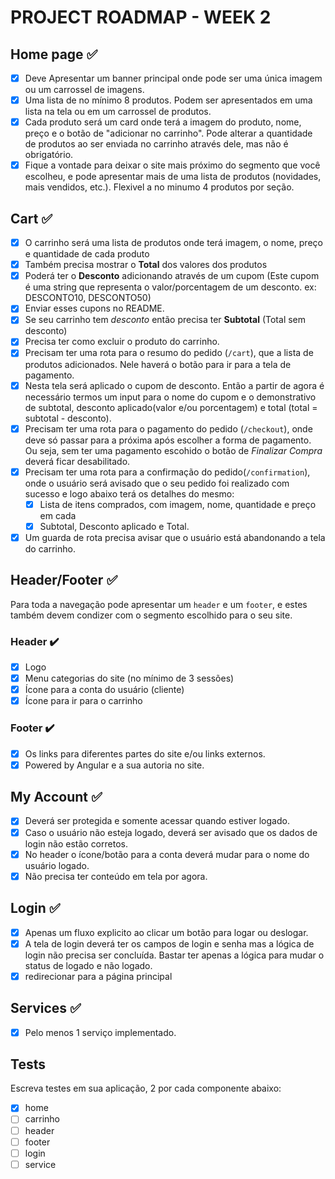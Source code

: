 # PROJECT ROADMAP - WEEK 2

## Home page :white_check_mark:

- [x] Deve Apresentar um banner principal onde pode ser uma única imagem ou um carrossel de imagens.
- [x] Uma lista de no mínimo 8 produtos. Podem ser apresentados em uma lista na tela ou em um carrossel de produtos.
- [x] Cada produto será um card onde terá a imagem do produto, nome, preço e o botão de "adicionar no carrinho". Pode alterar a quantidade de produtos ao ser enviada no carrinho através dele, mas não é obrigatório.
- [x] Fique a vontade para deixar o site mais próximo do segmento que você escolheu, e pode apresentar mais de uma lista de produtos (novidades, mais vendidos, etc.). Flexivel a no minumo 4 produtos por seção.

## Cart :white_check_mark:

- [x] O carrinho será uma lista de produtos onde terá imagem, o nome, preço e quantidade de cada produto
- [x] Também precisa mostrar o **Total** dos valores dos produtos
- [x] Poderá ter o **Desconto** adicionando através de um cupom (Este cupom é uma string que representa o valor/porcentagem de um desconto. ex: DESCONTO10, DESCONTO50)
- [x] Enviar esses cupons no README.
- [x] Se seu carrinho tem _desconto_ então precisa ter **Subtotal** (Total sem desconto)
- [x] Precisa ter como excluir o produto do carrinho.
- [x] Precisam ter uma rota para o resumo do pedido (`/cart`), que a lista de produtos adicionados. Nele haverá o botão para ir para a tela de pagamento.
- [x] Nesta tela será aplicado o cupom de desconto. Então a partir de agora é necessário termos um input para o nome do cupom e o demonstrativo de subtotal, desconto aplicado(valor e/ou porcentagem) e total (total = subtotal - desconto).
- [x] Precisam ter uma rota para o pagamento do pedido (`/checkout`), onde deve só passar para a próxima após escolher a forma de pagamento. Ou seja, sem ter uma pagamento escohido o botão de _Finalizar Compra_ deverá ficar desabilitado.
- [x] Precisam ter uma rota para a confirmação do pedido(`/confirmation`), onde o usuário será avisado que o seu pedido foi realizado com sucesso e logo abaixo terá os detalhes do mesmo:
  - [x] Lista de itens comprados, com imagem, nome, quantidade e preço em cada
  - [x] Subtotal, Desconto aplicado e Total.
- [x] Um guarda de rota precisa avisar que o usuário está abandonando a tela do carrinho.

## Header/Footer :white_check_mark:

Para toda a navegação pode apresentar um `header` e um `footer`, e estes também devem condizer com o segmento escolhido para o seu site.

### Header :heavy_check_mark:

- [x] Logo
- [x] Menu categorias do site (no mínimo de 3 sessões)
- [x] Ícone para a conta do usuário (cliente)
- [x] Ícone para ir para o carrinho

### Footer :heavy_check_mark:

- [x] Os links para diferentes partes do site e/ou links externos.
- [x] Powered by Angular e a sua autoria no site.

## My Account :white_check_mark:

- [x] Deverá ser protegida e somente acessar quando estiver logado.
- [x] Caso o usuário não esteja logado, deverá ser avisado que os dados de login não estão corretos.
- [x] No header o ícone/botão para a conta deverá mudar para o nome do usuário logado.
- [x] Não precisa ter conteúdo em tela por agora.

## Login :white_check_mark:

- [x] Apenas um fluxo explicito ao clicar um botão para logar ou deslogar.
- [x] A tela de login deverá ter os campos de login e senha mas a lógica de login não precisa ser concluída. Bastar ter apenas a lógica para mudar o status de logado e não logado.
- [x] redirecionar para a página principal

## Services :white_check_mark:

- [x] Pelo menos 1 serviço implementado.

## Tests

Escreva testes em sua aplicação, 2 por cada componente abaixo:

- [x] home
- [ ] carrinho
- [ ] header
- [ ] footer
- [ ] login
- [ ] service

